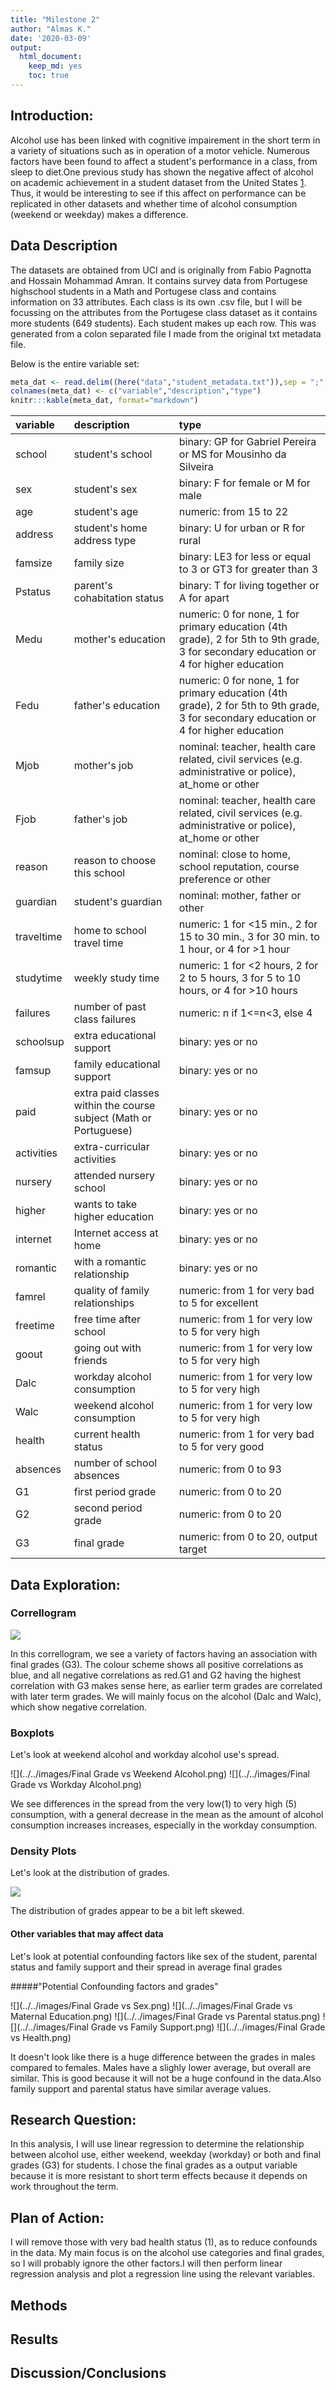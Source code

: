 ```yaml
---
title: "Milestone 2"
author: "Almas K."
date: '2020-03-09'
output: 
  html_document:
    keep_md: yes
    toc: true
---
```




## Introduction:

Alcohol use has been linked with cognitive impairement in the short term in a variety of situations such as in operation of a motor vehicle. Numerous factors have been found to affect a student's performance in a class, from sleep to diet.One previous study has shown the negative affect of alcohol on academic achievement in a student dataset from the United States [1](https://www.ncbi.nlm.nih.gov/pmc/articles/PMC3026599/).  Thus, it would be interesting to see if this affect on performance can be replicated in other datasets and whether time of alcohol consumption (weekend or weekday) makes a difference. 
 
## Data Description
The datasets are obtained from UCI  and is originally from Fabio Pagnotta and Hossain Mohammad Amran. It contains survey data from Portugese highschool students in a Math and Portugese class and contains information on 33 attributes. Each class is its own .csv file, but I will be focussing on the attributes from the Portugese class dataset as it contains more students (649 students). Each student makes up each row. 
This was generated from a colon separated file I made from the original txt metadata file.

Below is the entire variable set:


```r
meta_dat <- read.delim((here("data","student_metadata.txt")),sep = ";", header=FALSE)
colnames(meta_dat) <- c("variable","description","type")
knitr:::kable(meta_dat, format="markdown")
```



|variable   |description                                                       |type                                                                                                                                   |
|:----------|:-----------------------------------------------------------------|:--------------------------------------------------------------------------------------------------------------------------------------|
|school     |student's school                                                  |binary: GP for Gabriel Pereira or MS for Mousinho da Silveira                                                                          |
|sex        |student's sex                                                     |binary: F for female or M for male                                                                                                     |
|age        |student's age                                                     |numeric: from 15 to 22                                                                                                                 |
|address    |student's home address type                                       |binary: U for urban or R for rural                                                                                                     |
|famsize    |family size                                                       |binary: LE3 for less or equal to 3 or GT3 for greater than 3                                                                           |
|Pstatus    |parent's cohabitation status                                      |binary: T for living together or A for apart                                                                                           |
|Medu       |mother's education                                                |numeric: 0 for none,  1 for primary education (4th grade), 2 for 5th to 9th grade, 3 for secondary education or 4 for higher education |
|Fedu       |father's education                                                |numeric: 0 for none,  1 for primary education (4th grade), 2 for 5th to 9th grade, 3 for secondary education or 4 for higher education |
|Mjob       |mother's job                                                      |nominal: teacher, health care related, civil services (e.g. administrative or police), at_home or other                                |
|Fjob       |father's job                                                      |nominal: teacher, health care related, civil services (e.g. administrative or police), at_home or other                                |
|reason     |reason to choose this school                                      |nominal: close to home, school reputation, course preference or other                                                                  |
|guardian   |student's guardian                                                |nominal: mother, father or other                                                                                                       |
|traveltime |home to school travel time                                        |numeric: 1 for <15 min., 2 for 15 to 30 min., 3 for 30 min. to 1 hour, or 4 for >1 hour                                                |
|studytime  |weekly study time                                                 |numeric: 1 for <2 hours, 2 for 2 to 5 hours, 3 for 5 to 10 hours, or 4 for >10 hours                                                   |
|failures   |number of past class failures                                     |numeric: n if 1<=n<3, else 4                                                                                                           |
|schoolsup  |extra educational support                                         |binary: yes or no                                                                                                                      |
|famsup     |family educational support                                        |binary: yes or no                                                                                                                      |
|paid       |extra paid classes within the course subject (Math or Portuguese) |binary: yes or no                                                                                                                      |
|activities |extra-curricular activities                                       |binary: yes or no                                                                                                                      |
|nursery    |attended nursery school                                           |binary: yes or no                                                                                                                      |
|higher     |wants to take higher education                                    |binary: yes or no                                                                                                                      |
|internet   |Internet access at home                                           |binary: yes or no                                                                                                                      |
|romantic   |with a romantic relationship                                      |binary: yes or no                                                                                                                      |
|famrel     |quality of family relationships                                   |numeric: from 1 for very bad to 5 for excellent                                                                                        |
|freetime   |free time after school                                            |numeric: from 1 for very low to 5 for very high                                                                                        |
|goout      |going out with friends                                            |numeric: from 1 for very low to 5 for very high                                                                                        |
|Dalc       |workday alcohol consumption                                       |numeric: from 1 for very low to 5 for very high                                                                                        |
|Walc       |weekend alcohol consumption                                       |numeric: from 1 for very low to 5 for very high                                                                                        |
|health     |current health status                                             |numeric: from 1 for very bad to 5 for very good                                                                                        |
|absences   |number of school absences                                         |numeric: from 0 to 93                                                                                                                  |
|G1         |first period grade                                                |numeric: from 0 to 20                                                                                                                  |
|G2         |second period grade                                               |numeric: from 0 to 20                                                                                                                  |
|G3         |final grade                                                       |numeric: from 0 to 20, output target                                                                                                   |

## Data Exploration: 

### Correllogram

![](../../images/Correllogram.png)

In this correllogram, we see a variety of factors having an association with final grades (G3). The colour scheme shows all positive correlations as blue, and all negative correlations as red.G1 and G2 having the highest correlation with G3 makes sense here, as earlier term grades are correlated with later term grades. We will mainly focus on the alcohol (Dalc and Walc), which show negative correlation.

### Boxplots

Let's look at weekend alcohol and workday alcohol use's spread.

![](../../images/Final Grade vs Weekend Alcohol.png) ![](../../images/Final Grade vs Workday Alcohol.png)


We see differences in the spread from the very low(1) to very high (5) consumption, with a general decrease in the mean as the amount of alcohol consumption increases increases, especially in the workday consumption.

### Density Plots
Let's look at the distribution of grades.

![](../../images/density_plot_grades.png)


The distribution of grades appear to be a bit left skewed. 

#### Other variables that may affect data
Let's look at potential confounding factors like sex of the student, parental status and family support and their spread in average final grades

#####"Potential Confounding factors and grades"

![](../../images/Final Grade vs Sex.png) ![](../../images/Final Grade vs Maternal Education.png) 
![](../../images/Final Grade vs Parental status.png) ![](../../images/Final Grade vs Family Support.png) 
![](../../images/Final Grade vs Health.png) 


It doesn't look like there is a huge difference between the grades in males compared to females. Males have a slighly lower average, but overall are similar. This is good because it will not be a huge confound in the data.Also family support and parental status have similar average values. 

## Research Question:

In this analysis, I will use linear regression to determine the relationship between alcohol use, either weekend, weekday (workday) or both and final grades (G3) for students. I chose the final grades as a output variable because it is more resistant to short term effects because it depends on work throughout the term. 


## Plan of Action:

I will remove those with very bad health status (1), as to reduce confounds in the data. My main focus is on the alcohol use categories and final grades, so I will probably ignore the other factors.I will then perform linear regression analysis and plot 
a regression line using the relevant variables. 

## Methods


## Results

## Discussion/Conclusions
